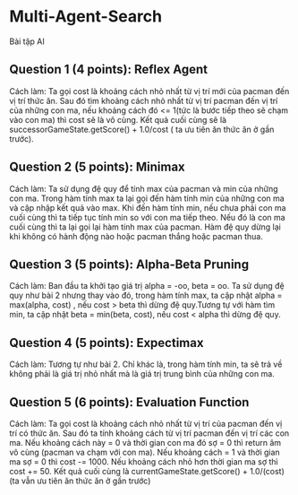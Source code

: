 # Multi-Agent-Search
Bài tập AI

## Question 1 (4 points): Reflex Agent
Cách làm: Ta gọi cost là khoảng cách nhỏ nhất từ vị trí mới của pacman đến vị trí thức ăn. Sau đó tìm khoảng cách nhỏ nhất từ vị trí pacman đến vị trí của những con ma, nếu khoảng cách đó <= 1(tức là bước tiếp theo sẽ chạm vào con ma) thì cost sẽ là vô cùng. Kết quả cuối cùng sẽ là successorGameState.getScore() + 1.0/cost ( ta ưu tiên ăn thức ăn ở gần trước).
## Question 2 (5 points): Minimax
Cách làm: Ta sử dụng đệ quy để tính max của pacman và min của những con ma. Trong hàm tính max ta lại gọi đến hàm tính min của những con ma và cập nhập kết quả vào max. Khi đến hàm tính min, nếu chưa phải con ma cuối cùng thì ta tiếp tục tính min so với con ma tiếp theo. Nếu đó là con ma cuối cùng thì ta lại gọi lại hàm tính max của pacman. Hàm đệ quy dừng lại khi không có hành động nào hoặc pacman thắng hoặc pacman thua.
## Question 3 (5 points): Alpha-Beta Pruning
Cách làm: Ban đầu ta khởi tạo giá trị alpha = -oo, beta = oo. Ta sử dụng đệ quy như bài 2 nhưng thay vào đó, trong hàm tính max, ta cập nhật alpha = max(alpha, cost) , nếu cost > beta thì dừng đệ quy.Tương tự với hàm tìm min, ta cập nhật beta = min(beta, cost), nếu cost < alpha thì dừng đệ quy.
## Question 4 (5 points): Expectimax
Cách làm: Tương tự như bài 2. Chỉ khác là, trong hàm tính min, ta sẽ trả về không phải là giá trị nhỏ nhất mà là giá trị trung bình của những con ma.
## Question 5 (6 points): Evaluation Function
Cách làm: Ta gọi cost là khoảng cách nhỏ nhất từ vị trí của pacman đến vị trí có thức ăn. Sau đó ta tính khoảng cách từ vị trí pacman đến vị trí các con ma. Nếu khoảng cách này = 0 và thời gian con ma đó sợ = 0 thì return âm vô cùng (pacman va chạm với con ma). Nếu khoảng cách = 1 và thời gian ma sợ = 0 thì cost -= 1000. Nếu khoảng cách nhỏ hơn thời gian ma sợ thì cost += 50. Kết quả cuối cùng là currentGameState.getScore() + 1.0/(cost) (ta vẫn ưu tiên ăn thức ăn ở gần trước)
